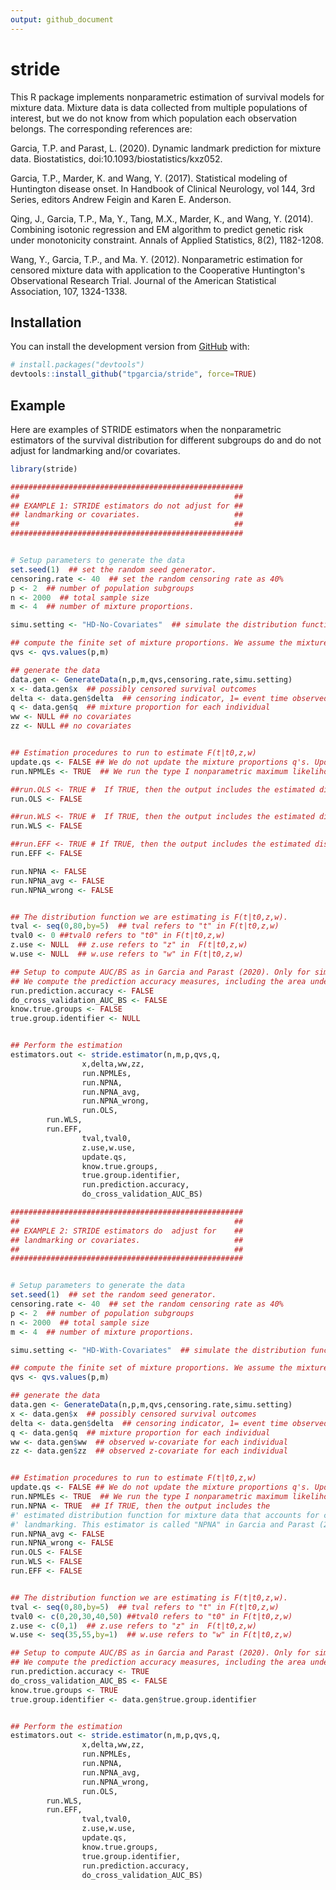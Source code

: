 ```yaml
---
output: github_document
---
```


<!-- README.md is generated from README.Rmd. Please edit that file -->


# stride

<!-- badges: start -->
This R package implements nonparametric estimation of survival models for mixture data.
Mixture data is data collected from multiple populations of interest, but we do not know from which population each observation belongs.  The corresponding references are:

Garcia, T.P. and Parast, L. (2020). Dynamic landmark prediction for mixture data. Biostatistics,  doi:10.1093/biostatistics/kxz052.

Garcia, T.P., Marder, K. and Wang, Y. (2017). Statistical modeling of Huntington disease onset.
In Handbook of Clinical Neurology, vol 144, 3rd Series, editors Andrew Feigin and Karen E. Anderson.

Qing, J., Garcia, T.P., Ma, Y., Tang, M.X., Marder, K., and Wang, Y. (2014).
Combining isotonic regression and EM algorithm to predict genetic risk under monotonicity constraint.
Annals of Applied Statistics, 8(2), 1182-1208.

Wang, Y., Garcia, T.P., and Ma. Y. (2012).  Nonparametric estimation for censored mixture data with
application to the Cooperative Huntington's Observational Research Trial. Journal of the American Statistical Association, 107, 1324-1338.
<!-- badges: end -->



## Installation

You can install the development version from [GitHub](https://github.com/) with:

``` r
# install.packages("devtools")
devtools::install_github("tpgarcia/stride", force=TRUE)
```
## Example

Here are examples of STRIDE estimators when the nonparametric estimators of the survival distribution for different subgroups do and do  not adjust for landmarking and/or covariates.


```r
library(stride)

####################################################
##                                                ##
## EXAMPLE 1: STRIDE estimators do not adjust for ##
## landmarking or covariates.                     ##
##                                                ##
####################################################


# Setup parameters to generate the data
set.seed(1)  ## set the random seed generator.
censoring.rate <- 40  ## set the random censoring rate as 40%
p <- 2  ## number of population subgroups
n <- 2000  ## total sample size
m <- 4  ## number of mixture proportions.

simu.setting <- "HD-No-Covariates"  ## simulate the distribution functions similar to the Huntington disease study in Garcia and Parast (2020) where the distribution functions do NOT depend on covariates. The GenerateData() function still generates covariates, but the simulated distribution functions do not depend on them.

## compute the finite set of mixture proportions. We assume the mixture proportions are computed externally.
qvs <- qvs.values(p,m)

## generate the data
data.gen <- GenerateData(n,p,m,qvs,censoring.rate,simu.setting)
x <- data.gen$x  ## possibly censored survival outcomes
delta <- data.gen$delta  ## censoring indicator, 1= event time observed, 0= event time censored
q <- data.gen$q  ## mixture proportion for each individual
ww <- NULL ## no covariates
zz <- NULL ## no covariates


## Estimation procedures to run to estimate F(t|t0,z,w)
update.qs <- FALSE ## We do not update the mixture proportions q's. Updating mixture proportions is still in a trial phase.
run.NPMLEs <- TRUE  ## We run the type I nonparametric maximum likelihood estimator. 

##run.OLS <- TRUE #  If TRUE, then the output includes the estimated distribution function computed using an ordinary least squares influence function that adjusts for censoring using inverse probability weighting (IPW), augmented inverse probability weighting (AIPW), and imputation (IMP). See details in Wang et al (2012). 
run.OLS <- FALSE  

##run.WLS <- TRUE #  If TRUE, then the output includes the estimated distribution function computed using a weighted least squares influence function that adjusts for censoring using inverse probability weighting (IPW), augmented inverse probability weighting (AIPW), and imputation (IMP). See details in Wang et al (2012). 
run.WLS <- FALSE

##run.EFF <- TRUE # If TRUE, then the output includes the estimated distribution function computed using the efficient influence function based on Hilbert space projection theory that adjusts for censoring using inverse probability weighting (IPW), augmented inverse probability weighting (AIPW), and imputation (IMP). See details in Wang et al (2012). 
run.EFF <- FALSE

run.NPNA <- FALSE
run.NPNA_avg <- FALSE
run.NPNA_wrong <- FALSE


## The distribution function we are estimating is F(t|t0,z,w). 
tval <- seq(0,80,by=5)  ## tval refers to "t" in F(t|t0,z,w) 
tval0 <- 0 ##tval0 refers to "t0" in F(t|t0,z,w)
z.use <- NULL  ## z.use refers to "z" in  F(t|t0,z,w)
w.use <- NULL  ## w.use refers to "w" in F(t|t0,z,w)

## Setup to compute AUC/BS as in Garcia and Parast (2020). Only for simulated data.
## We compute the prediction accuracy measures, including the area under the receiver operating characteristic curve (AUC) and the Brier Score (BS). Prediction accuracy is only valid in simulation studies where know.true.groups=TRUE and true.group.identifier is available.
run.prediction.accuracy <- FALSE
do_cross_validation_AUC_BS <- FALSE
know.true.groups <- FALSE
true.group.identifier <- NULL


## Perform the estimation			
estimators.out <- stride.estimator(n,m,p,qvs,q,
				x,delta,ww,zz,
				run.NPMLEs,
				run.NPNA,
				run.NPNA_avg,
				run.NPNA_wrong,
				run.OLS,
        run.WLS,
        run.EFF,
				tval,tval0,
				z.use,w.use,
				update.qs,
				know.true.groups,
				true.group.identifier,
				run.prediction.accuracy,
				do_cross_validation_AUC_BS)

####################################################
##                                                ##
## EXAMPLE 2: STRIDE estimators do  adjust for    ##
## landmarking or covariates.                     ##
##                                                ##
####################################################


# Setup parameters to generate the data
set.seed(1)  ## set the random seed generator.
censoring.rate <- 40  ## set the random censoring rate as 40%
p <- 2  ## number of population subgroups
n <- 2000  ## total sample size
m <- 4  ## number of mixture proportions.

simu.setting <- "HD-With-Covariates"  ## simulate the distribution functions similar to the Huntington disease study in Garcia and Parast (2020) where the distribution functions depend on covariates.

## compute the finite set of mixture proportions. We assume the mixture proportions are computed externally.
qvs <- qvs.values(p,m)

## generate the data
data.gen <- GenerateData(n,p,m,qvs,censoring.rate,simu.setting)
x <- data.gen$x  ## possibly censored survival outcomes
delta <- data.gen$delta  ## censoring indicator, 1= event time observed, 0= event time censored
q <- data.gen$q  ## mixture proportion for each individual
ww <- data.gen$ww  ## observed w-covariate for each individual
zz <- data.gen$zz  ## observed z-covariate for each individual


## Estimation procedures to run to estimate F(t|t0,z,w)
update.qs <- FALSE ## We do not update the mixture proportions q's. Updating mixture proportions is still in a trial phase.
run.NPMLEs <- TRUE  ## We run the type I nonparametric maximum likelihood estimator. 
run.NPNA <- TRUE  ## If TRUE, then the output includes the
#' estimated distribution function for mixture data that accounts for covariates and dynamic
#' landmarking. This estimator is called "NPNA" in Garcia and Parast (2020).
run.NPNA_avg <- FALSE
run.NPNA_wrong <- FALSE
run.OLS <- FALSE
run.WLS <- FALSE
run.EFF <- FALSE


## The distribution function we are estimating is F(t|t0,z,w). 
tval <- seq(0,80,by=5)  ## tval refers to "t" in F(t|t0,z,w) 
tval0 <- c(0,20,30,40,50) ##tval0 refers to "t0" in F(t|t0,z,w)
z.use <- c(0,1)  ## z.use refers to "z" in  F(t|t0,z,w)
w.use <- seq(35,55,by=1)  ## w.use refers to "w" in F(t|t0,z,w)

## Setup to compute AUC/BS as in Garcia and Parast (2020). Only for simulated data.
## We compute the prediction accuracy measures, including the area under the receiver operating characteristic curve (AUC) and the Brier Score (BS). Prediction accuracy is only valid in simulation studies where know.true.groups=TRUE and true.group.identifier is available.
run.prediction.accuracy <- TRUE  
do_cross_validation_AUC_BS <- FALSE
know.true.groups <- TRUE
true.group.identifier <- data.gen$true.group.identifier


## Perform the estimation			
estimators.out <- stride.estimator(n,m,p,qvs,q,
				x,delta,ww,zz,
				run.NPMLEs,
				run.NPNA,
				run.NPNA_avg,
				run.NPNA_wrong,
				run.OLS,
        run.WLS,
        run.EFF,
				tval,tval0,
				z.use,w.use,
				update.qs,
				know.true.groups,
				true.group.identifier,
				run.prediction.accuracy,
				do_cross_validation_AUC_BS)
```
